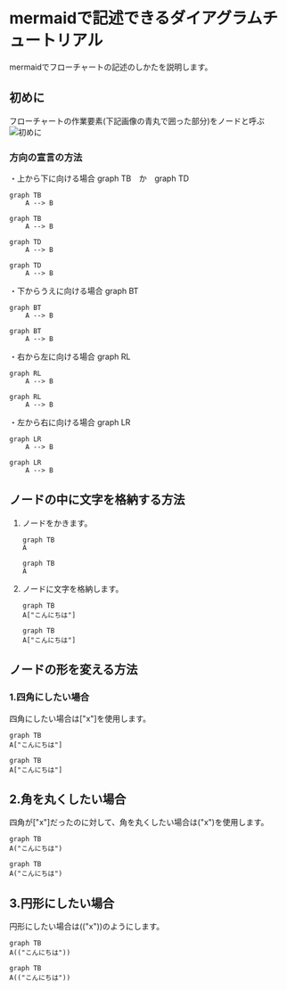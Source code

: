 # mermaidで記述できるダイアグラムチュートリアル
mermaidでフローチャートの記述のしかたを説明します。

## 初めに
フローチャートの作業要素(下記画像の青丸で囲った部分)をノードと呼ぶ
![初めに](images/first.avif)

### 方向の宣言の方法
・上から下に向ける場合
graph TB　か　graph TD
```
graph TB
    A --> B
```
```mermaid
graph TB
    A --> B
```
```
graph TD
    A --> B
```
```mermaid
graph TD
    A --> B
```
・下からうえに向ける場合
graph BT
```
graph BT
    A --> B
```
```mermaid
graph BT
    A --> B
```
・右から左に向ける場合
graph RL
```
graph RL
    A --> B
```
```mermaid
graph RL
    A --> B
```
・左から右に向ける場合
graph LR
```
graph LR
    A --> B
```
```mermaid
graph LR
    A --> B
```

## ノードの中に文字を格納する方法
1. ノードをかきます。
    ```
    graph TB
    A
    ```
    ```Mermaid
    graph TB
    A
    ```
2. ノードに文字を格納します。
    ```
    graph TB
    A["こんにちは"]
    ```
    ```Mermaid
    graph TB
    A["こんにちは"]
    ```
## ノードの形を変える方法

### 1.四角にしたい場合
四角にしたい場合は["x"]を使用します。
```
graph TB
A["こんにちは"]
```
```Mermaid
graph TB
A["こんにちは"]
```
## 2.角を丸くしたい場合
四角が["x"]だったのに対して、角を丸くしたい場合は("x")を使用します。
```
graph TB
A("こんにちは")
```
```Mermaid
graph TB
A("こんにちは")
```
## 3.円形にしたい場合
円形にしたい場合は(("x"))のようにします。
```
graph TB
A(("こんにちは"))
```
```Mermaid
graph TB
A(("こんにちは"))
```